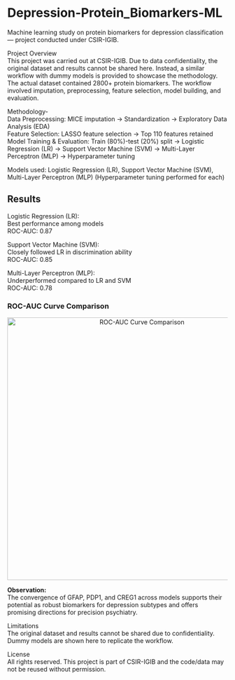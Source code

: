 # Depression-Protein_Biomarkers-ML
Machine learning study on protein biomarkers for depression classification — project conducted under CSIR-IGIB.

Project Overview<br>
This project was carried out at CSIR-IGIB. Due to data confidentiality, the original dataset and results cannot be shared here. Instead, a similar workflow with dummy models is provided to showcase the methodology.
The actual dataset contained 2800+ protein biomarkers. The workflow involved imputation, preprocessing, feature selection, model building, and evaluation.

Methodology- <br>
Data Preprocessing: MICE imputation → Standardization → Exploratory Data Analysis (EDA) <br>
Feature Selection: LASSO feature selection → Top 110 features retained <br>
Model Training & Evaluation: Train (80%)-test (20%) split → Logistic Regression (LR) → Support Vector Machine (SVM) → Multi-Layer Perceptron (MLP) → Hyperparameter tuning

Models used:
Logistic Regression (LR),
Support Vector Machine (SVM),
Multi-Layer Perceptron (MLP)
(Hyperparameter tuning performed for each)

## Results

Logistic Regression (LR):  
Best performance among models  
ROC-AUC: 0.87  

Support Vector Machine (SVM):  
Closely followed LR in discrimination ability  
ROC-AUC: 0.85  

Multi-Layer Perceptron (MLP):  
Underperformed compared to LR and SVM  
ROC-AUC: 0.78  

### ROC-AUC Curve Comparison
<p align="center">
  <img src="[results/roc_auc.png](https://github.com/Nishtha-Gautam/Depression-Protein_Biomarkers-ML/blob/main/ROC-AUC.png)" alt="ROC-AUC Curve Comparison" width="600"/>
</p>

**Observation:**  
The convergence of GFAP, PDP1, and CREG1 across models supports their potential as robust biomarkers for depression subtypes and offers promising directions for precision psychiatry.

Limitations<br>
The original dataset and results cannot be shared due to confidentiality.<br>
Dummy models are shown here to replicate the workflow.

License<br>
All rights reserved. This project is part of CSIR-IGIB and the code/data may not be reused without permission.
